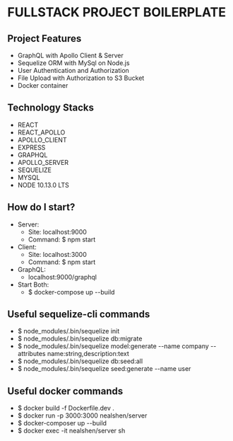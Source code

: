 # FULLSTACK PROJECT BOILERPLATE #

## Project Features ##
* GraphQL with Apollo Client & Server
* Sequelize ORM with MySql on Node.js
* User Authentication and Authorization
* File Upload with Authorization to S3 Bucket
* Docker container

## Technology Stacks ##
* REACT 
* REACT_APOLLO 
* APOLLO_CLIENT 
* EXPRESS 
* GRAPHQL 
* APOLLO_SERVER 
* SEQUELIZE 
* MYSQL  
* NODE 10.13.0 LTS

## How do I start? ##
* Server:  
    * Site: localhost:9000
    * Command: $ npm start
* Client:
    * Site: localhost:3000
    * Command: $ npm start
* GraphQL:
    * localhost:9000/graphql
* Start Both: 
    * $ docker-compose up --build

## Useful sequelize-cli commands ##
* $ node_modules/.bin/sequelize init
* $ node_modules/.bin/sequelize db:migrate
* $ node_modules/.bin/sequelize model:generate --name company --attributes name:string,description:text
* $ node_modules/.bin/sequelize db:seed:all
* $ node_modules/.bin/sequelize seed:generate --name user

## Useful docker commands ##
* $ docker build -f Dockerfile.dev .
* $ docker run -p 3000:3000 nealshen/server
* $ docker-composer up --build
* $ docker exec -it nealshen/server sh